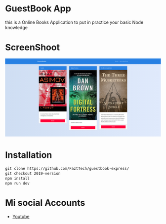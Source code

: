 # GuestBook App
this is a Online Books Application to put in practice your basic Node knowledge

# ScreenShoot

![GitHub Logo](docs/screenshot.png)

# Installation
```
git clone https://github.com/FaztTech/guestbook-express/
git checkout 2019-version
npm install
npm run dev
```

# Mi social Accounts
- [Youtube](https://www.youtube.com/channel/UCX9NJ471o7Wie1DQe94RVIg)
